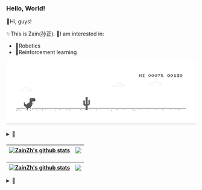 ### Hello, World!
👋Hi, guys! 

✨This is Zain(孙正).
🤔I am interested in:
- 🤖️Robotics 
- 🧠Reinforcement learning


![Dino](https://raw.githubusercontent.com/praveenscience/praveenscience/master/dino.gif)

<details>
<summary>🌱</summary>
<pre><code>

<!--START_SECTION:waka-->
**I'm an Early 🐤** 

```text
🌞 Morning    53 commits     ██░░░░░░░░░░░░░░░░░░░░░░░   10.17% 
🌆 Daytime    279 commits    █████████████░░░░░░░░░░░░   53.55% 
🌃 Evening    180 commits    ████████░░░░░░░░░░░░░░░░░   34.55% 
🌙 Night      9 commits      ░░░░░░░░░░░░░░░░░░░░░░░░░   1.73%

```
📅 **I'm Most Productive on Thursday** 

```text
Monday       87 commits     ████░░░░░░░░░░░░░░░░░░░░░   16.7% 
Tuesday      62 commits     ███░░░░░░░░░░░░░░░░░░░░░░   11.9% 
Wednesday    108 commits    █████░░░░░░░░░░░░░░░░░░░░   20.73% 
Thursday     149 commits    ███████░░░░░░░░░░░░░░░░░░   28.6% 
Friday       80 commits     ███░░░░░░░░░░░░░░░░░░░░░░   15.36% 
Saturday     22 commits     █░░░░░░░░░░░░░░░░░░░░░░░░   4.22% 
Sunday       13 commits     ░░░░░░░░░░░░░░░░░░░░░░░░░   2.5%

```


📊 **This Week I Spent My Time On** 

```text
⌚︎ Time Zone: Asia/Shanghai

💬 Programming Languages: 
Python                   8 hrs 1 min         ███████████████░░░░░░░░░░   62.64% 
YAML                     2 hrs 15 mins       ████░░░░░░░░░░░░░░░░░░░░░   17.62% 
C++                      1 hr 15 mins        ██░░░░░░░░░░░░░░░░░░░░░░░   9.87% 
Text                     1 hr 6 mins         ██░░░░░░░░░░░░░░░░░░░░░░░   8.68% 
Markdown                 7 mins              ░░░░░░░░░░░░░░░░░░░░░░░░░   0.96%

🔥 Editors: 
PyCharm                  10 hrs 9 mins       ███████████████████░░░░░░   79.3% 
CLion                    2 hrs 39 mins       █████░░░░░░░░░░░░░░░░░░░░   20.7%

💻 Operating System: 
Linux                    12 hrs 48 mins      █████████████████████████   100.0%

```

**I Mostly Code in Python** 

```text
Python                   11 repos            ██████████████░░░░░░░░░░░   57.89% 
C++                      6 repos             ████████░░░░░░░░░░░░░░░░░   31.58% 
Jupyter Notebook         1 repo              █░░░░░░░░░░░░░░░░░░░░░░░░   5.26% 
C                        1 repo              █░░░░░░░░░░░░░░░░░░░░░░░░   5.26%

```



 Last Updated on 18/01/2023 01:35:34 UTC
<!--END_SECTION:waka-->
</code></pre>
</details>



#### 
| <a href="https://github.com/ZainZh/github-readme-stats"><img align="center" src="https://github-readme-stats-an0fxpx8x-zainzh.vercel.app/api/top-langs/?username=ZainZh&layout=compact&show_icons=true&include_all_commits=true&theme=buefy&hide_border=true" alt="ZainZh's github stats" /></a> | <a href="https://github.com/ZainZh/github-readme-stats"><img align="center" src="https://github-readme-stats-an0fxpx8x-zainzh.vercel.app/api/wakatime?username=ZainZh&layout=compact&theme=buefy&hide_border=true&langs_count=8" /></a> |
| ------------- | ------------- |

#### 
| <a href="https://github.com/ZainZh/github-readme-stats"><img align="center" src="https://github-readme-stats-an0fxpx8x-zainzh.vercel.app/api?username=ZainZh&show_icons=true&include_all_commits=true&theme=buefy&hide_border=true" alt="ZainZh's github stats" /></a> | <a href="https://github.com/ZainZh/github-readme-stats"><img align="center" src="https://github-readme-streak-stats.herokuapp.com/?user=ZainZh&layout=compact&theme=buefy&hide_border=true" /></a> |
| --- | --- |


<details>
<summary>💬</summary>
<pre><code>

Most Used Languages: The language that I used most in all projects.
Wakatime Stats: My working time stats in the past fourteen days.
Github stats: My growth process.
</code></pre>
</details>

<!--
**ZainZh/ZainZh** is a ✨ _special_ ✨ repository because its `README.md` (this file) appears on your GitHub profile.

Here are some ideas to get you started:

- 🔭 I’m currently working on ...
- 🌱 I’m currently learning ...
- 👯 I’m looking to collaborate on ...
- 🤔 I’m looking for help with ...
- 💬 Ask me about ...
- 📫 How to reach me: ...
- 😄 Pronouns: ...
- ⚡ Fun fact: ...
-->
